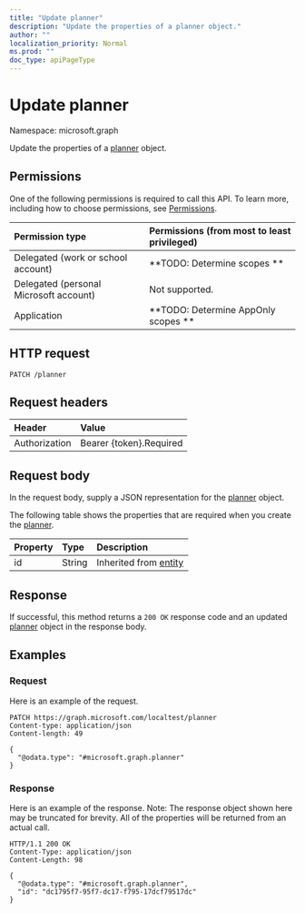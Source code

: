```yaml
---
title: "Update planner"
description: "Update the properties of a planner object."
author: ""
localization_priority: Normal
ms.prod: ""
doc_type: apiPageType
---
```


# Update planner

Namespace: microsoft.graph

Update the properties of a [planner](../resources/planner.md) object.

## Permissions
One of the following permissions is required to call this API. To learn more, including how to choose permissions, see [Permissions](/concepts/permissions-reference.md).

|Permission type|Permissions (from most to least privileged)|
|:---|:---|
|Delegated (work or school account)|**TODO: Determine scopes **|
|Delegated (personal Microsoft account)|Not supported.|
|Application|**TODO: Determine AppOnly scopes **|

## HTTP request
<!-- {
  "blockType": "ignored"
}
-->
``` http
PATCH /planner
```

## Request headers
|Header|Value|
|:---|:---|
|Authorization|Bearer {token}.Required|

## Request body
In the request body, supply a JSON representation for the [planner](../resources/planner.md) object.

The following table shows the properties that are required when you create the [planner](../resources/planner.md).

|Property|Type|Description|
|:---|:---|:---|
|id|String| Inherited from [entity](../resources/entity.md)|



## Response
If successful, this method returns a `200 OK` response code and an updated [planner](../resources/planner.md) object in the response body.

## Examples

### Request
Here is an example of the request.
<!-- {
  "blockType": "request",
  "name": "update_planner"
}
-->
``` http
PATCH https://graph.microsoft.com/localtest/planner
Content-type: application/json
Content-length: 49

{
  "@odata.type": "#microsoft.graph.planner"
}
```

### Response
Here is an example of the response. Note: The response object shown here may be truncated for brevity. All of the properties will be returned from an actual call.
<!-- {
  "blockType": "response",
  "truncated": true
}
-->
``` http
HTTP/1.1 200 OK
Content-Type: application/json
Content-Length: 98

{
  "@odata.type": "#microsoft.graph.planner",
  "id": "dc1795f7-95f7-dc17-f795-17dcf79517dc"
}
```

